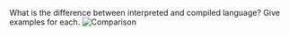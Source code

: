 What is the difference between interpreted and compiled
language? Give examples for each.
![Comparison](https://content-static.upwork.com/blog/uploads/sites/3/2015/06/10132943/Compiled-vs-Interpreted-Languages-Comparison.png)